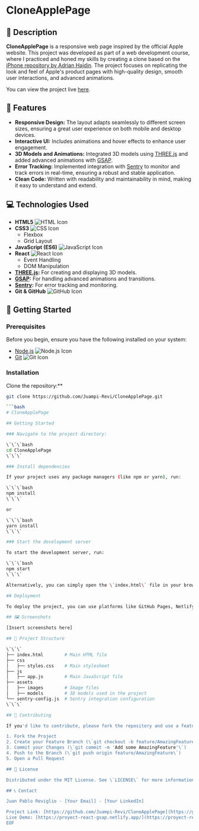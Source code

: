 # CloneApplePage

## 📖 Description

**CloneApplePage** is a responsive web page inspired by the official Apple website. This project was developed as part of a web development course, where I practiced and honed my skills by creating a clone based on the [iPhone repository by Adrian Hajdin](https://github.com/adrianhajdin/iphone?tab=readme-ov-file). The project focuses on replicating the look and feel of Apple's product pages with high-quality design, smooth user interactions, and advanced animations.

You can view the project live [here](https://proyect-react-gsap.netlify.app/).

## 🌟 Features

- **Responsive Design:** The layout adapts seamlessly to different screen sizes, ensuring a great user experience on both mobile and desktop devices.
- **Interactive UI:** Includes animations and hover effects to enhance user engagement.
- **3D Models and Animations:** Integrated 3D models using [THREE.js](https://threejs.org/) and added advanced animations with [GSAP](https://greensock.com/gsap).
- **Error Tracking:** Implemented integration with [Sentry](https://sentry.io/) to monitor and track errors in real-time, ensuring a robust and stable application.
- **Clean Code:** Written with readability and maintainability in mind, making it easy to understand and extend.

## 💻 Technologies Used

- **HTML5** ![HTML Icon](https://img.shields.io/badge/-HTML5-E34F26?style=flat-square&logo=html5&logoColor=white)
- **CSS3** ![CSS Icon](https://img.shields.io/badge/-CSS3-1572B6?style=flat-square&logo=css3&logoColor=white)
  - Flexbox
  - Grid Layout
- **JavaScript (ES6)** ![JavaScript Icon](https://img.shields.io/badge/-JavaScript-F7DF1E?style=flat-square&logo=javascript&logoColor=black)
- **React** ![React Icon](https://img.shields.io/badge/-React-61DAFB?style=flat-square&logo=react&logoColor=white)
  - Event Handling
  - DOM Manipulation
- **[THREE.js](https://threejs.org/):** For creating and displaying 3D models.
- **[GSAP](https://greensock.com/gsap):** For handling advanced animations and transitions.
- **[Sentry](https://sentry.io/):** For error tracking and monitoring.
- **Git & GitHub** ![GitHub Icon](https://img.shields.io/badge/-GitHub-181717?style=flat-square&logo=github)

## 🚀 Getting Started

### Prerequisites

Before you begin, ensure you have the following installed on your system:

- [Node.js](https://nodejs.org/) ![Node.js Icon](https://img.shields.io/badge/-Node.js-339933?style=flat-square&logo=node.js&logoColor=white)
- [Git](https://git-scm.com/) ![Git Icon](https://img.shields.io/badge/-Git-F05032?style=flat-square&logo=git&logoColor=white)

### Installation

Clone the repository:**
   ```bash
   git clone https://github.com/Juampi-Revi/CloneApplePage.git

   ```bash
# CloneApplePage

## Getting Started

### Navigate to the project directory:

\`\`\`bash
cd CloneApplePage
\`\`\`

### Install dependencies

If your project uses any package managers (like npm or yarn), run:

\`\`\`bash
npm install
\`\`\`

or

\`\`\`bash
yarn install
\`\`\`

### Start the development server

To start the development server, run:

\`\`\`bash
npm start
\`\`\`

Alternatively, you can simply open the \`index.html\` file in your browser.

## Deployment

To deploy the project, you can use platforms like GitHub Pages, Netlify, or Vercel.

## 🖼 Screenshots

[Insert screenshots here]

## 📂 Project Structure

\`\`\`
├── index.html        # Main HTML file
├── css
│   ├── styles.css    # Main stylesheet
├── js
│   ├── app.js        # Main JavaScript file
├── assets
│   ├── images        # Image files
│   ├── models        # 3D models used in the project
└── sentry-config.js  # Sentry integration configuration
\`\`\`

## 🤝 Contributing

If you'd like to contribute, please fork the repository and use a feature branch. Pull requests are warmly welcome.

1. Fork the Project
2. Create your Feature Branch (\`git checkout -b feature/AmazingFeature\`)
3. Commit your Changes (\`git commit -m 'Add some AmazingFeature'\`)
4. Push to the Branch (\`git push origin feature/AmazingFeature\`)
5. Open a Pull Request

## 📝 License

Distributed under the MIT License. See \`LICENSE\` for more information.

## 📞 Contact

Juan Pablo Reviglio - [Your Email] - [Your LinkedIn]

Project Link: [https://github.com/Juampi-Revi/CloneApplePage](https://github.com/Juampi-Revi/CloneApplePage)  
Live Demo: [https://proyect-react-gsap.netlify.app/](https://proyect-react-gsap.netlify.app/)
EOF
